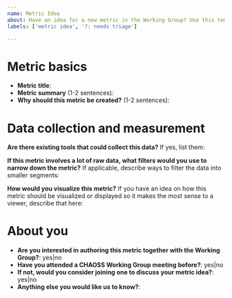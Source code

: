```yaml
---
name: Metric Idea
about: Have an idea for a new metric in the Working Group? Use this template to pitch your idea.
labels: ['metric idea', '?: needs triage']

---
```


<!-- Thank you for sharing your metric idea with the CHAOSS Working Group! Please use this template to propose your metric idea. This helps our small team of reviewers collect important info about your idea and work on a quicker response to your idea. We are a small team, so please be patient if you don't hear back right away. -->

# Metric basics
<!-- Some basic details about your metric idea. -->

* **Metric title**:
* **Metric summary** (1-2 sentences):
* **Why should this metric be created?** (1-2 sentences):


# Data collection and measurement
<!-- Questions to help us think about ways to collect data and how to measure your proposed metric. -->

**Are there existing tools that could collect this data?** If yes, list them:

**If this metric involves a lot of raw data, what filters would you use to narrow down the metric?** If applicable, describe ways to filter the data into smaller segments:

**How would you visualize this metric?** If you have an idea on how this metric should be visualized or displayed so it makes the most sense to a viewer, describe that here:


# About you
<!-- Questions to help us understand your motive and interest in seeing this metric implemented. -->

* **Are you interested in authoring this metric together with the Working Group?**: yes|no
* **Have you attended a CHAOSS Working Group meeting before?**: yes|no
* **If not, would you consider joining one to discuss your metric idea?**: yes|no
* **Anything else you would like us to know?**:



